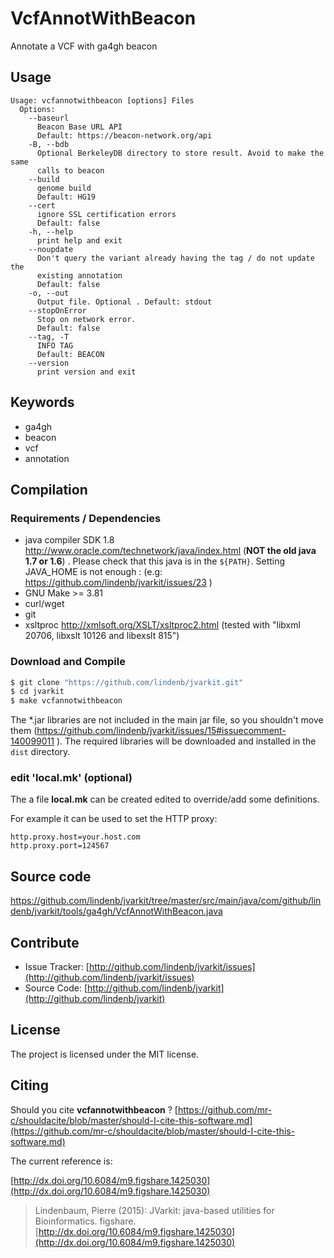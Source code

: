 # VcfAnnotWithBeacon

Annotate a VCF with ga4gh beacon


## Usage

```
Usage: vcfannotwithbeacon [options] Files
  Options:
    --baseurl
      Beacon Base URL API
      Default: https://beacon-network.org/api
    -B, --bdb
      Optional BerkeleyDB directory to store result. Avoid to make the same 
      calls to beacon
    --build
      genome build
      Default: HG19
    --cert
      ignore SSL certification errors
      Default: false
    -h, --help
      print help and exit
    --noupdate
      Don't query the variant already having the tag / do not update the 
      existing annotation
      Default: false
    -o, --out
      Output file. Optional . Default: stdout
    --stopOnError
      Stop on network error.
      Default: false
    --tag, -T
      INFO TAG
      Default: BEACON
    --version
      print version and exit

```


## Keywords

 * ga4gh
 * beacon
 * vcf
 * annotation


## Compilation

### Requirements / Dependencies

* java compiler SDK 1.8 http://www.oracle.com/technetwork/java/index.html (**NOT the old java 1.7 or 1.6**) . Please check that this java is in the `${PATH}`. Setting JAVA_HOME is not enough : (e.g: https://github.com/lindenb/jvarkit/issues/23 )
* GNU Make >= 3.81
* curl/wget
* git
* xsltproc http://xmlsoft.org/XSLT/xsltproc2.html (tested with "libxml 20706, libxslt 10126 and libexslt 815")


### Download and Compile

```bash
$ git clone "https://github.com/lindenb/jvarkit.git"
$ cd jvarkit
$ make vcfannotwithbeacon
```

The *.jar libraries are not included in the main jar file, so you shouldn't move them (https://github.com/lindenb/jvarkit/issues/15#issuecomment-140099011 ).
The required libraries will be downloaded and installed in the `dist` directory.

### edit 'local.mk' (optional)

The a file **local.mk** can be created edited to override/add some definitions.

For example it can be used to set the HTTP proxy:

```
http.proxy.host=your.host.com
http.proxy.port=124567
```
## Source code 

[https://github.com/lindenb/jvarkit/tree/master/src/main/java/com/github/lindenb/jvarkit/tools/ga4gh/VcfAnnotWithBeacon.java
](https://github.com/lindenb/jvarkit/tree/master/src/main/java/com/github/lindenb/jvarkit/tools/ga4gh/VcfAnnotWithBeacon.java
)
## Contribute

- Issue Tracker: [http://github.com/lindenb/jvarkit/issues](http://github.com/lindenb/jvarkit/issues)
- Source Code: [http://github.com/lindenb/jvarkit](http://github.com/lindenb/jvarkit)

## License

The project is licensed under the MIT license.

## Citing

Should you cite **vcfannotwithbeacon** ? [https://github.com/mr-c/shouldacite/blob/master/should-I-cite-this-software.md](https://github.com/mr-c/shouldacite/blob/master/should-I-cite-this-software.md)

The current reference is:

[http://dx.doi.org/10.6084/m9.figshare.1425030](http://dx.doi.org/10.6084/m9.figshare.1425030)

> Lindenbaum, Pierre (2015): JVarkit: java-based utilities for Bioinformatics. figshare.
> [http://dx.doi.org/10.6084/m9.figshare.1425030](http://dx.doi.org/10.6084/m9.figshare.1425030)

 
 

